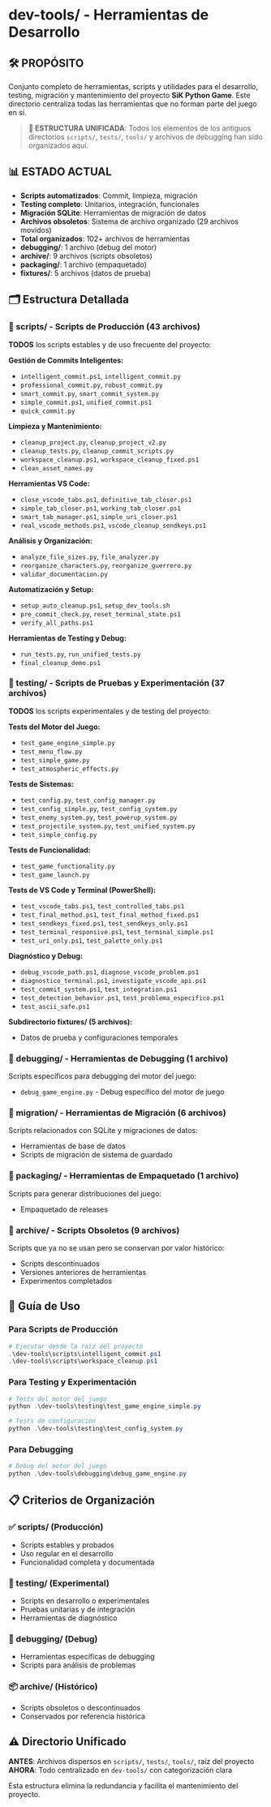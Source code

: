 # dev-tools/ - Herramientas de Desarrollo

## 🛠️ **PROPÓSITO**
Conjunto completo de herramientas, scripts y utilidades para el desarrollo, testing, migración y mantenimiento del proyecto **SiK Python Game**. Este directorio centraliza todas las herramientas que no forman parte del juego en sí.

> **🎯 ESTRUCTURA UNIFICADA**: Todos los elementos de los antiguos directorios `scripts/`, `tests/`, `tools/` y archivos de debugging han sido organizados aquí.

## 📊 **ESTADO ACTUAL**
- **Scripts automatizados**: Commit, limpieza, migración
- **Testing completo**: Unitarios, integración, funcionales
- **Migración SQLite**: Herramientas de migración de datos
- **Archivos obsoletos**: Sistema de archivo organizado (29 archivos movidos)
- **Total organizados**: 102+ archivos de herramientas
- **debugging/**: 1 archivo (debug del motor)
- **archive/**: 9 archivos (scripts obsoletos)
- **packaging/**: 1 archivo (empaquetado)
- **fixtures/**: 5 archivos (datos de prueba)

## 🗂️ Estructura Detallada

### 📁 scripts/ - Scripts de Producción (43 archivos)
**TODOS** los scripts estables y de uso frecuente del proyecto:

**Gestión de Commits Inteligentes:**
- `intelligent_commit.ps1`, `intelligent_commit.py`
- `professional_commit.py`, `robust_commit.py`
- `smart_commit.py`, `smart_commit_system.py`
- `simple_commit.ps1`, `unified_commit.ps1`
- `quick_commit.py`

**Limpieza y Mantenimiento:**
- `cleanup_project.py`, `cleanup_project_v2.py`
- `cleanup_tests.py`, `cleanup_commit_scripts.py`
- `workspace_cleanup.ps1`, `workspace_cleanup_fixed.ps1`
- `clean_asset_names.py`

**Herramientas VS Code:**
- `close_vscode_tabs.ps1`, `definitive_tab_closer.ps1`
- `simple_tab_closer.ps1`, `working_tab_closer.ps1`
- `smart_tab_manager.ps1`, `simple_uri_closer.ps1`
- `real_vscode_methods.ps1`, `vscode_cleanup_sendkeys.ps1`

**Análisis y Organización:**
- `analyze_file_sizes.py`, `file_analyzer.py`
- `reorganize_characters.py`, `reorganize_guerrero.py`
- `validar_documentacion.py`

**Automatización y Setup:**
- `setup_auto_cleanup.ps1`, `setup_dev_tools.sh`
- `pre_commit_check.py`, `reset_terminal_state.ps1`
- `verify_all_paths.ps1`

**Herramientas de Testing y Debug:**
- `run_tests.py`, `run_unified_tests.py`
- `final_cleanup_demo.ps1`

### 📁 testing/ - Scripts de Pruebas y Experimentación (37 archivos)
**TODOS** los scripts experimentales y de testing del proyecto:

**Tests del Motor del Juego:**
- `test_game_engine_simple.py`
- `test_menu_flow.py`
- `test_simple_game.py`
- `test_atmospheric_effects.py`

**Tests de Sistemas:**
- `test_config.py`, `test_config_manager.py`
- `test_config_simple.py`, `test_config_system.py`
- `test_enemy_system.py`, `test_powerup_system.py`
- `test_projectile_system.py`, `test_unified_system.py`
- `test_simple_config.py`

**Tests de Funcionalidad:**
- `test_game_functionality.py`
- `test_game_launch.py`

**Tests de VS Code y Terminal (PowerShell):**
- `test_vscode_tabs.ps1`, `test_controlled_tabs.ps1`
- `test_final_method.ps1`, `test_final_method_fixed.ps1`
- `test_sendkeys_fixed.ps1`, `test_sendkeys_only.ps1`
- `test_terminal_responsive.ps1`, `test_terminal_simple.ps1`
- `test_uri_only.ps1`, `test_palette_only.ps1`

**Diagnóstico y Debug:**
- `debug_vscode_path.ps1`, `diagnose_vscode_problem.ps1`
- `diagnostico_terminal.ps1`, `investigate_vscode_api.ps1`
- `test_commit_system.ps1`, `test_integration.ps1`
- `test_detection_behavior.ps1`, `test_problema_especifico.ps1`
- `test_ascii_safe.ps1`

**Subdirectorio fixtures/ (5 archivos):**
- Datos de prueba y configuraciones temporales

### 📁 debugging/ - Herramientas de Debugging (1 archivo)
Scripts específicos para debugging del motor del juego:
- `debug_game_engine.py` - Debug específico del motor de juego

### 📁 migration/ - Herramientas de Migración (6 archivos)
Scripts relacionados con SQLite y migraciones de datos:
- Herramientas de base de datos
- Scripts de migración de sistema de guardado

### 📁 packaging/ - Herramientas de Empaquetado (1 archivo)
Scripts para generar distribuciones del juego:
- Empaquetado de releases

### 📁 archive/ - Scripts Obsoletos (9 archivos)
Scripts que ya no se usan pero se conservan por valor histórico:
- Scripts descontinuados
- Versiones anteriores de herramientas
- Experimentos completados

## 🚀 Guía de Uso

### Para Scripts de Producción
```powershell
# Ejecutar desde la raíz del proyecto
.\dev-tools\scripts\intelligent_commit.ps1
.\dev-tools\scripts\workspace_cleanup.ps1
```

### Para Testing y Experimentación
```powershell
# Tests del motor del juego
python .\dev-tools\testing\test_game_engine_simple.py

# Tests de configuración
python .\dev-tools\testing\test_config_system.py
```

### Para Debugging
```powershell
# Debug del motor del juego
python .\dev-tools\debugging\debug_game_engine.py
```

## 📋 Criterios de Organización

### ✅ scripts/ (Producción)
- Scripts estables y probados
- Uso regular en el desarrollo
- Funcionalidad completa y documentada

### 🧪 testing/ (Experimental)
- Scripts en desarrollo o experimentales
- Pruebas unitarias y de integración
- Herramientas de diagnóstico

### 🐛 debugging/ (Debug)
- Herramientas específicas de debugging
- Scripts para análisis de problemas

### 📦 archive/ (Histórico)
- Scripts obsoletos o descontinuados
- Conservados por referencia histórica

## ⚠️ Directorio Unificado

**ANTES**: Archivos dispersos en `scripts/`, `tests/`, `tools/`, raíz del proyecto
**AHORA**: Todo centralizado en `dev-tools/` con categorización clara

Esta estructura elimina la redundancia y facilita el mantenimiento del proyecto.
